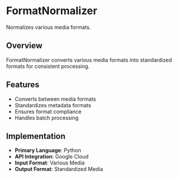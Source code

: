# FormatNormalizer

Normalizes various media formats.

## Overview

FormatNormalizer converts various media formats into standardized formats for consistent processing.

## Features

- Converts between media formats
- Standardizes metadata formats
- Ensures format compliance
- Handles batch processing

## Implementation

- **Primary Language**: Python
- **API Integration**: Google Cloud
- **Input Format**: Various Media
- **Output Format**: Standardized Media
